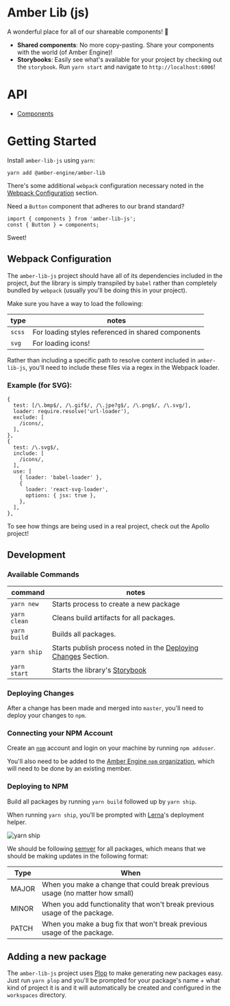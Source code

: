 # Amber Lib (js)
A wonderful place for all of our shareable components! :information_desk_person:
* **Shared components**: No more copy-pasting. Share your components with the world (of Amber Engine)!
* **Storybooks**: Easily see what's available for your project by checking out the `storybook`. Run `yarn start` and navigate to `http://localhost:6006`!

# API
* [Components](./workspaces/amber-components/README.md)

# Getting Started
Install `amber-lib-js` using `yarn`:
```
yarn add @amber-engine/amber-lib
```

There's some additional `webpack` configuration necessary noted in the [Webpack Configuration](https://github.com/AmberEngine/amber-lib-js#webpack-configuration) section.

Need a `Button` component that adheres to our brand standard?
```
import { components } from 'amber-lib-js';
const { Button } = components;
```
Sweet!


## Webpack Configuration
The `amber-lib-js` project should have all of its dependencies included in the project, _but_ the library is simply transpiled by `babel` rather than completely bundled by `webpack` (usually you'll be doing this in your project).

Make sure you have a way to load the following:

| type  | notes |
|---|---|
|`scss` | For loading styles referenced in shared components |
|`svg` | For loading icons! |

Rather than including a specific path to resolve content included in `amber-lib-js`, you'll need to include these files via a regex in the Webpack loader.

### Example (for SVG):
```
{
  test: [/\.bmp$/, /\.gif$/, /\.jpe?g$/, /\.png$/, /\.svg/],
  loader: require.resolve('url-loader'),
  exclude: [
    /icons/,
  ],
},
{
  test: /\.svg$/,
  include: [
    /icons/,
  ],
  use: [
    { loader: 'babel-loader' },
    {
      loader: 'react-svg-loader',
      options: { jsx: true },
    },
  ],
},
```

To see how things are being used in a real project, check out the Apollo project!

## Development
### Available Commands
| command  | notes |
|---|---|
|`yarn new` | Starts process to create a new package |
|`yarn clean` | Cleans build artifacts for all packages. |
|`yarn build` | Builds all packages. |
|`yarn ship` | Starts publish process noted in the [Deploying Changes](https://github.com/AmberEngine/amber-lib-js#deploying-changes) Section. |
|`yarn start` | Starts the library's [Storybook](https://storybook.js.org/) |

### Deploying Changes
After a change has been made and merged into `master`, you'll need to deploy your changes to `npm`.

### Connecting your NPM Account
Create an [`npm`](https://www.npmjs.com/) account and login on your machine by running `npm adduser`.

You'll also need to be added to the [Amber Engine `npm` organization](https://www.npmjs.com/org/amber-engine), which will need to be done by an existing member.

### Deploying to NPM
Build all packages by running `yarn build` followed up by `yarn ship`.

When running `yarn ship`, you'll be prompted with [Lerna](https://github.com/lerna/lerna)'s deployment helper.

![yarn ship](https://github.com/AmberEngine/amber-lib-js/blob/master/docs/ship.jpg?raw=true)

We should be following [semver](https://semver.org/) for all packages, which means that we should be making updates in the following format:

| Type | When |
|---|---|
| MAJOR | When you make a change that could break previous usage (no matter how small) |
| MINOR | When you add functionality that won't break previous usage of the package. |
| PATCH | When you make a bug fix that won't break previous usage of the package. |

## Adding a new package
The `amber-lib-js` project uses [Plop](https://github.com/amwmedia/plop) to make generating new packages easy. Just run `yarn plop` and you'll be prompted for your package's name + what kind of project it is and it will automatically be created and configured in the `workspaces` directory.
